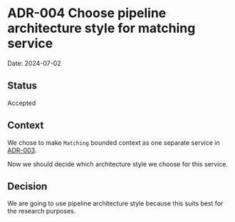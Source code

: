 # ADR-004 Choose pipeline architecture style for matching service

Date: 2024-07-02

## Status

Accepted

## Context

We chose to make `Matching` bounded context as one separate service in [ADR-003](./003-Divide-services.md).

Now we should decide which architecture style we choose for this service.

## Decision

We are going to use pipeline architecture style because this suits best for the research purposes.
